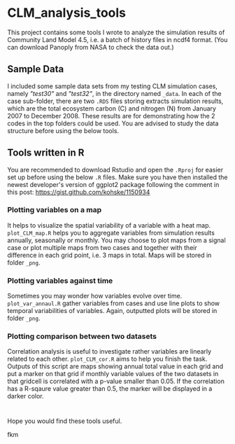 # CLM_analysis_tools
This project contains some tools I wrote to analyze the simulation results of Community Land Model 4.5, i.e. a batch of history files in ncdf4 format. (You can download Panoply from NASA to check the data out.)

## Sample Data
I included some sample data sets from my testing CLM simulation cases, namely _"test30"_ and _"test32"_, in the directory named `_data`. In each of the case sub-folder, there are two `.RDS` files storing extracts simulation results, which are the total ecosystem carbon (C) and nitrogen (N) from January 2007 to December 2008. These results are for demonstrating how the 2 codes in the top folders could be used. You are advised to study the data structure before using the below tools.

## Tools written in R
You are recommended to download Rstudio and open the `.Rproj` for easier set up before using the below `.R` files. Make sure you have then installed the newest developer's version of ggplot2 package following the comment in this post: https://gist.github.com/kohske/1150934

### Plotting variables on a map
It helps to visualize the spatial variability of a variable with a heat map. `plot_CLM_map.R` helps you to aggregate variables from simulation results annually, seasonally or monthly. You may choose to plot maps from a signal case or plot multiple maps from two cases and together with their difference in each grid point, i.e. 3 maps in total. Maps will be stored in folder `_png`.

### Plotting variables against time
Sometimes you may wonder how variables evolve over time. `plot_var_annaul.R` gather variables from cases and use line plots to show temporal variabilities of variables. Again, outputted plots will be stored in folder `_png`.

### Plotting comparison between two datasets
Correlation analysis is useful to investigate rather variables are linearly related to each other. `plot_CLM_cor.R` aims to help you finish the task. Outputs of this script are maps showing annual total value in each grid and put a marker on that grid if monthly variable values of the two datasets in that gridcell is correlated with a p-value smaller than 0.05. If the correlation has a R-sqaure value greater than 0.5, the marker will be displayed in a darker color.

#
Hope you would find these tools useful.


fkm
